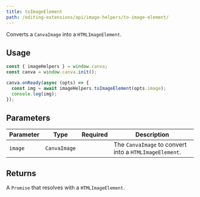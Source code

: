 ```yaml
---
title: toImageElement
path: /editing-extensions/api/image-helpers/to-image-element/
---
```


Converts a `CanvaImage` into a `HTMLImageElement`.

## Usage

```javascript
const { imageHelpers } = window.canva;
const canva = window.canva.init();

canva.onReady(async (opts) => {
  const img = await imageHelpers.toImageElement(opts.image);
  console.log(img);
});
```

## Parameters

| Parameter | Type         | Required | Description                                            |
| --------- | ------------ | :------: | ------------------------------------------------------ |
| `image`   | `CanvaImage` | <Tick /> | The `CanvaImage` to convert into a `HTMLImageElement`. |

## Returns

A `Promise` that resolves with a `HTMLImageElement`.
